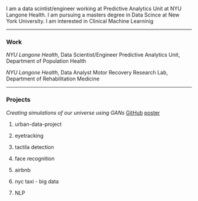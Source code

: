 

I am a data scintist/engineer working at Predictive Analytics Unit at NYU Langone Health. I am pursuing a masters degree in Data Scince at New York University. I am interested in Clinical Machine Learninig

____________________________________________________________________________________________________________________________

### Work

*NYU Langone Health*, Data Scientist/Engineer 
Predictive Analytics Unit, Department of Population Health

*NYU Langone Health*, Data Analyst
Motor Recovery Research Lab, Department of Rehabilitation Medicine

____________________________________________________________________________________________________________________________

### Projects

*Creating simulations of our universe using GANs*
[GitHub](https://github.com/sedab/HydroGAN)
[poster](https://github.com/sedab/HydroGAN/blob/master/HydroGAN-poster.pdf)

1. urban-data-project

2. eyetracking

3. tactila detection

4. face recognition

5. airbnb

6. nyc taxi - big data

7. NLP




